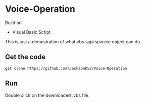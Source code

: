 # Voice-Operation

Build on

   - Visual Basic Script

This is just a demostration of what vbs sapi.spvoice object can do.

## Get the code
	
	git clone https://github.com/JacksonK52/Voice-Operation
	

## Run

Double click on the downloaded .vbs file.
